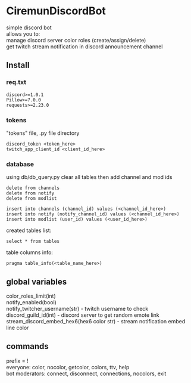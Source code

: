# CiremunDiscordBot

simple discord bot  
allows you to:  
manage discord server color roles (create/assign/delete)  
get twitch stream notification in discord announcement channel  

## Install

### req.txt

```
discord>=1.0.1  
Pillow>=7.0.0  
requests>=2.23.0  
```

### tokens

"tokens" file, .py file directory

```
discord_token <token_here>
twitch_app_client_id <client_id_here>
```

### database

using db/db_query.py clear all tables then add channel and mod ids  

```
delete from channels
delete from notify
delete from modlist
```

```
insert into channels (channel_id) values (<channel_id_here>)
insert into notify (notify_channel_id) values (<channel_id_here>)
insert into modlist (user_id) values (<user_id_here>)
```

created tables list:  

```
select * from tables
```

table columns info:  

```
pragma table_info(<table_name_here>)
```

## global variables

color_roles_limit(int)  
notify_enabled(bool)  
notify_twitcher_username(str) - twitch username to check  
discord_guild_id(int) - discord server to get random emote link  
stream_discord_embed_hex6(hex6 color str) - stream notification embed line color  

## commands
prefix = !  
everyone: color, nocolor, getcolor, colors, ttv, help  
bot moderators: connect, disconnect, connections, nocolors, exit  
